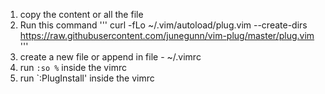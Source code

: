 1. copy the content or all the file
2. Run this command
'''
curl -fLo ~/.vim/autoload/plug.vim --create-dirs \
    https://raw.githubusercontent.com/junegunn/vim-plug/master/plug.vim
'''
3. create a new file or append in file - ~/.vimrc
4. run `:so %` inside the vimrc
5. run `:PlugInstall' inside the vimrc
